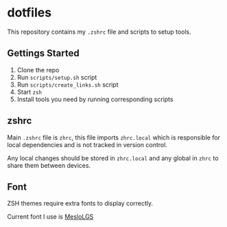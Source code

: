 # dotfiles

This repository contains my `.zshrc` file and scripts to setup tools.

## Gettings Started

1. Clone the repo
2. Run `scripts/setup.sh` script
3. Run `scripts/create_links.sh` script
3. Start `zsh`
4. Install tools you need by running corresponding scripts

## zshrc

Main `.zshrc` file is `zhrc`, this file imports `zhrc.local` which is responsible for local
dependencies and is not tracked in version control.

Any local changes should be stored in `zhrc.local` and any global in `zhrc` to share them between
devices.

## Font

ZSH themes require extra fonts to display correctly.

Current font I use is
[MesloLGS](https://github.com/ryanoasis/nerd-fonts/releases/download/v3.2.1/Meslo.zip)
